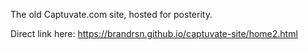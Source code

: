 The old Captuvate.com site, hosted for posterity.

Direct link here: https://brandrsn.github.io/captuvate-site/home2.html
